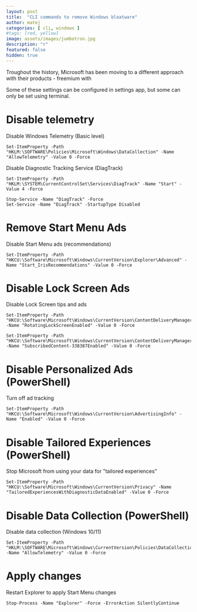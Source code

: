 ```yaml
---
layout: post
title:  "CLI commands to remove Windows bloatware"
author: matej
categories: [ cli, windows ]
#tags: [red, yellow]
image: assets/images/jumbotron.jpg
description: "r"
featured: false
hidden: true
---
```


Troughout the history, Microsoft has been moving to a different approach with their products - freemium with 

Some of these settings can be configured in settings app, but some can only be set using terminal.

# Disable telemetry 

Disable Windows Telemetry (Basic level)

    Set-ItemProperty -Path "HKLM:\SOFTWARE\Policies\Microsoft\Windows\DataCollection" -Name "AllowTelemetry" -Value 0 -Force

Disable Diagnostic Tracking Service (DiagTrack)

    Set-ItemProperty -Path "HKLM:\SYSTEM\CurrentControlSet\Services\DiagTrack" -Name "Start" -Value 4 -Force

    Stop-Service -Name "DiagTrack" -Force
    Set-Service -Name "DiagTrack" -StartupType Disabled

# Remove Start Menu Ads

Disable Start Menu ads (recommendations)

    Set-ItemProperty -Path "HKCU:\Software\Microsoft\Windows\CurrentVersion\Explorer\Advanced" -Name "Start_IrisRecommendations" -Value 0 -Force

# Disable Lock Screen Ads

Disable Lock Screen tips and ads

    Set-ItemProperty -Path "HKCU:\Software\Microsoft\Windows\CurrentVersion\ContentDeliveryManager" -Name "RotatingLockScreenEnabled" -Value 0 -Force

    Set-ItemProperty -Path "HKCU:\Software\Microsoft\Windows\CurrentVersion\ContentDeliveryManager" -Name "SubscribedContent-338387Enabled" -Value 0 -Force

# Disable Personalized Ads (PowerShell)
 Turn off ad tracking

    Set-ItemProperty -Path "HKCU:\Software\Microsoft\Windows\CurrentVersion\AdvertisingInfo" -Name "Enabled" -Value 0 -Force

# Disable Tailored Experiences (PowerShell)

Stop Microsoft from using your data for "tailored experiences"

    Set-ItemProperty -Path "HKCU:\Software\Microsoft\Windows\CurrentVersion\Privacy" -Name "TailoredExperiencesWithDiagnosticDataEnabled" -Value 0 -Force
    
# Disable Data Collection (PowerShell)

Disable data collection (Windows 10/11)

    Set-ItemProperty -Path "HKLM:\SOFTWARE\Microsoft\Windows\CurrentVersion\Policies\DataCollection" -Name "AllowTelemetry" -Value 0 -Force

# Apply changes

Restart Explorer to apply Start Menu changes

    Stop-Process -Name "Explorer" -Force -ErrorAction SilentlyContinue